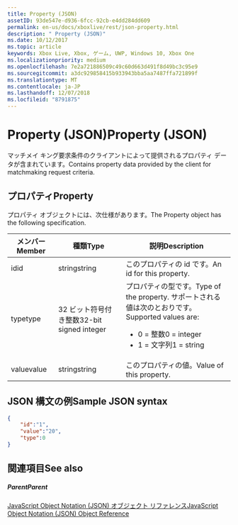 ```yaml
---
title: Property (JSON)
assetID: 93de547e-d936-6fcc-92cb-e4dd284dd609
permalink: en-us/docs/xboxlive/rest/json-property.html
description: " Property (JSON)"
ms.date: 10/12/2017
ms.topic: article
keywords: Xbox Live, Xbox, ゲーム, UWP, Windows 10, Xbox One
ms.localizationpriority: medium
ms.openlocfilehash: 7e2a721886509c49c60d663d491f8d49bc3c95e9
ms.sourcegitcommit: a3dc929858415b933943bba5aa7487ffa721899f
ms.translationtype: MT
ms.contentlocale: ja-JP
ms.lasthandoff: 12/07/2018
ms.locfileid: "8791875"
---
```

# <a name="property-json"></a><span data-ttu-id="5fa70-104">Property (JSON)</span><span class="sxs-lookup"><span data-stu-id="5fa70-104">Property (JSON)</span></span>
<span data-ttu-id="5fa70-105">マッチメイ キング要求条件のクライアントによって提供されるプロパティ データが含まれています。</span><span class="sxs-lookup"><span data-stu-id="5fa70-105">Contains property data provided by the client for matchmaking request criteria.</span></span>
<a id="ID4EN"></a>


## <a name="property"></a><span data-ttu-id="5fa70-106">プロパティ</span><span class="sxs-lookup"><span data-stu-id="5fa70-106">Property</span></span>

<span data-ttu-id="5fa70-107">プロパティ オブジェクトには、次仕様があります。</span><span class="sxs-lookup"><span data-stu-id="5fa70-107">The Property object has the following specification.</span></span>

| <span data-ttu-id="5fa70-108">メンバー</span><span class="sxs-lookup"><span data-stu-id="5fa70-108">Member</span></span>| <span data-ttu-id="5fa70-109">種類</span><span class="sxs-lookup"><span data-stu-id="5fa70-109">Type</span></span>| <span data-ttu-id="5fa70-110">説明</span><span class="sxs-lookup"><span data-stu-id="5fa70-110">Description</span></span>|
| --- | --- | --- |
| <span data-ttu-id="5fa70-111">id</span><span class="sxs-lookup"><span data-stu-id="5fa70-111">id</span></span>| <span data-ttu-id="5fa70-112">string</span><span class="sxs-lookup"><span data-stu-id="5fa70-112">string</span></span>| <span data-ttu-id="5fa70-113">このプロパティの id です。</span><span class="sxs-lookup"><span data-stu-id="5fa70-113">An id for this property.</span></span>|
| <span data-ttu-id="5fa70-114">type</span><span class="sxs-lookup"><span data-stu-id="5fa70-114">type</span></span>| <span data-ttu-id="5fa70-115">32 ビット符号付き整数</span><span class="sxs-lookup"><span data-stu-id="5fa70-115">32-bit signed integer</span></span> | <span data-ttu-id="5fa70-116">プロパティの型です。</span><span class="sxs-lookup"><span data-stu-id="5fa70-116">Type of the property.</span></span> <span data-ttu-id="5fa70-117">サポートされる値は次のとおりです。</span><span class="sxs-lookup"><span data-stu-id="5fa70-117">Supported values are:</span></span> <ul><li><span data-ttu-id="5fa70-118">0 = 整数</span><span class="sxs-lookup"><span data-stu-id="5fa70-118">0 = integer</span></span></li><li><span data-ttu-id="5fa70-119">1 = 文字列</span><span class="sxs-lookup"><span data-stu-id="5fa70-119">1 = string</span></span></li></ul>| 
| <span data-ttu-id="5fa70-120">value</span><span class="sxs-lookup"><span data-stu-id="5fa70-120">value</span></span>| <span data-ttu-id="5fa70-121">string</span><span class="sxs-lookup"><span data-stu-id="5fa70-121">string</span></span>| <span data-ttu-id="5fa70-122">このプロパティの値。</span><span class="sxs-lookup"><span data-stu-id="5fa70-122">Value of this property.</span></span>|

<a id="ID4EGC"></a>


## <a name="sample-json-syntax"></a><span data-ttu-id="5fa70-123">JSON 構文の例</span><span class="sxs-lookup"><span data-stu-id="5fa70-123">Sample JSON syntax</span></span>


```json
{
    "id":"1",
    "value":"20",
    "type":0
}

```


<a id="ID4EPC"></a>


## <a name="see-also"></a><span data-ttu-id="5fa70-124">関連項目</span><span class="sxs-lookup"><span data-stu-id="5fa70-124">See also</span></span>

<a id="ID4ERC"></a>


##### <a name="parent"></a><span data-ttu-id="5fa70-125">Parent</span><span class="sxs-lookup"><span data-stu-id="5fa70-125">Parent</span></span>

[<span data-ttu-id="5fa70-126">JavaScript Object Notation (JSON) オブジェクト リファレンス</span><span class="sxs-lookup"><span data-stu-id="5fa70-126">JavaScript Object Notation (JSON) Object Reference</span></span>](atoc-xboxlivews-reference-json.md)
